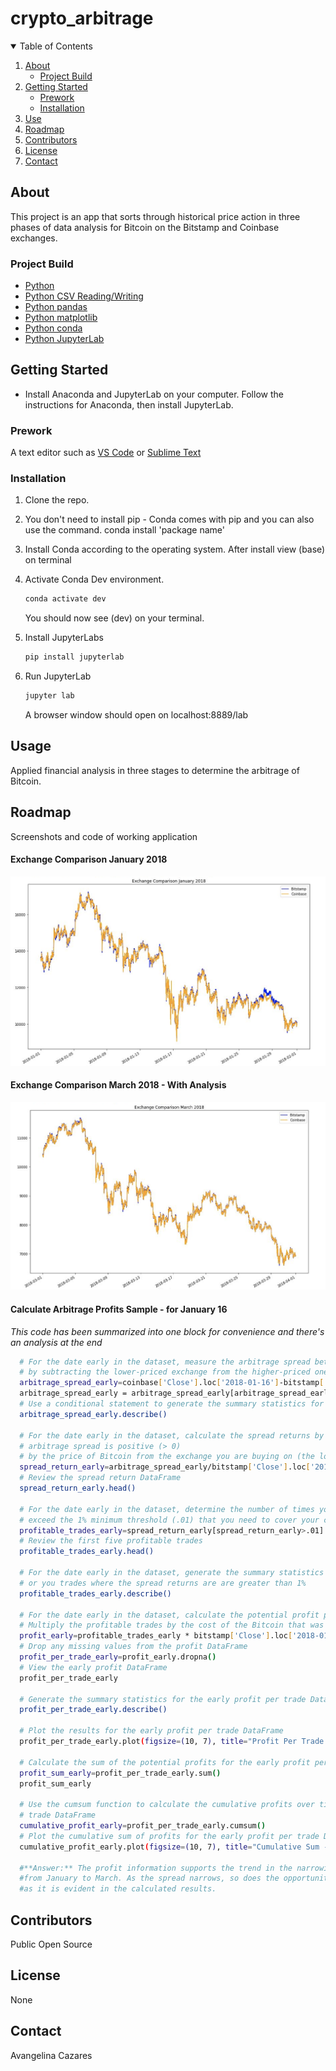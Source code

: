 # crypto_arbitrage

<!-- TABLE OF CONTENTS -->
<details open="open">
  <summary>Table of Contents</summary>
  <ol>
    <li>
      <a href="#about">About</a>
      <ul>
        <li><a href="#project-build">Project Build</a></li>
      </ul>
    </li>
    <li>
      <a href="#getting-started">Getting Started</a>
      <ul>
        <li><a href="#prework">Prework</a></li>
        <li><a href="#installation">Installation</a></li>
      </ul>
    </li>
    <li><a href="#use">Use</a></li>
    <li><a href="#roadmap">Roadmap</a></li>
    <li><a href="#contributors">Contributors</a></li>
    <li><a href="#license">License</a></li>
    <li><a href="#contact">Contact</a></li>
  </ol>
</details>

<!-- ABOUT -->
## About

This project is an app that sorts through historical price action in three phases of data analysis for Bitcoin on the Bitstamp and Coinbase exchanges.

<!-- PROJECT BUILD -->
### Project Build

<!-- This section should list any major frameworks that you built your project using. Leave any add-ons/plugins for the acknowledgements section. Here are a few examples. -->

* [Python](https://www.python.org/)
* [Python CSV Reading/Writing](https://docs.python.org/3/library/csv.html)
* [Python pandas](https://pandas.pydata.org/)
* [Python matplotlib](https://matplotlib.org/)
* [Python conda](https://docs.conda.io/projects/conda/en/latest/user-guide/install/index.html)
* [Python JupyterLab](https://jupyter.org/)

<!-- GETTING STARTED -->
## Getting Started

<!-- This is an example of how you may give instructions on setting up your project locally. To get a local copy up and running follow these simple example steps. -->
* Install Anaconda and JupyterLab on your computer. Follow the instructions for Anaconda, then install JupyterLab.

<!-- PREWORK -->
### Prework

<!-- This is an example of how to list things you need to use the software and how to install them. -->
A text editor such as [VS Code](https://code.visualstudio.com/) or [Sublime Text](https://www.sublimetext.com/)

<!-- INSTALLATION -->
### Installation

1. Clone the repo.

2. You don't need to install pip - Conda comes with pip and you can also use the command.
    conda install 'package name'
   
3. Install Conda according to the operating system.
    After install view (base) on terminal
   
4. Activate Conda Dev environment.
   ```sh
   conda activate dev
   ```
   You should now see (dev) on your terminal.

5. Install JupyterLabs
   ```sh
   pip install jupyterlab

6. Run JupyterLab
   ```sh
   jupyter lab
   ```
   A browser window should open on localhost:8889/lab

<!-- USAGE -->
## Usage

<!-- Use this space to show useful examples of how a project can be used. Additional screenshots, code examples and demos work well in this space. You may also link to more resources. -->
Applied financial analysis in three stages to determine the arbitrage of Bitcoin.

<!-- ROADMAP -->
## Roadmap

Screenshots and code of working application

#### Exchange Comparison January 2018
![Example Input](images/exchange_january_2018.png)

#### Exchange Comparison March 2018 - With Analysis
![Example Input](images/exchange_march_2018.png)

#### Calculate Arbitrage Profits Sample - for January 16
  *This code has been summarized into one block for convenience*
  *and there's an analysis at the end*
```sh
  # For the date early in the dataset, measure the arbitrage spread between the two exchanges
  # by subtracting the lower-priced exchange from the higher-priced one
  arbitrage_spread_early=coinbase['Close'].loc['2018-01-16']-bitstamp['Close'].loc['2018-01-16']
  arbitrage_spread_early = arbitrage_spread_early[arbitrage_spread_early>0]
  # Use a conditional statement to generate the summary statistics for each arbitrage_spread DataFrame
  arbitrage_spread_early.describe()

  # For the date early in the dataset, calculate the spread returns by dividing the instances when the
  # arbitrage spread is positive (> 0) 
  # by the price of Bitcoin from the exchange you are buying on (the lower-priced exchange).
  spread_return_early=arbitrage_spread_early/bitstamp['Close'].loc['2018-01-16']
  # Review the spread return DataFrame
  spread_return_early.head()

  # For the date early in the dataset, determine the number of times your trades with positive returns 
  # exceed the 1% minimum threshold (.01) that you need to cover your costs
  profitable_trades_early=spread_return_early[spread_return_early>.01]
  # Review the first five profitable trades
  profitable_trades_early.head()

  # For the date early in the dataset, generate the summary statistics for the profitable trades
  # or you trades where the spread returns are are greater than 1%
  profitable_trades_early.describe()

  # For the date early in the dataset, calculate the potential profit per trade in dollars 
  # Multiply the profitable trades by the cost of the Bitcoin that was purchased
  profit_early=profitable_trades_early * bitstamp['Close'].loc['2018-01-16']
  # Drop any missing values from the profit DataFrame
  profit_per_trade_early=profit_early.dropna()
  # View the early profit DataFrame
  profit_per_trade_early

  # Generate the summary statistics for the early profit per trade DataFrame
  profit_per_trade_early.describe()

  # Plot the results for the early profit per trade DataFrame
  profit_per_trade_early.plot(figsize=(10, 7), title="Profit Per Trade - Jan 16")

  # Calculate the sum of the potential profits for the early profit per trade DataFrame
  profit_sum_early=profit_per_trade_early.sum()
  profit_sum_early

  # Use the cumsum function to calculate the cumulative profits over time for the early profit per
  # trade DataFrame
  cumulative_profit_early=profit_per_trade_early.cumsum()
  # Plot the cumulative sum of profits for the early profit per trade DataFrame
  cumulative_profit_early.plot(figsize=(10, 7), title="Cumulative Sum - January 16")

  #**Answer:** The profit information supports the trend in the narrowing of the spread
  #from January to March. As the spread narrows, so does the opportunity for profit,
  #as it is evident in the calculated results.
 ```

<!-- CONTRIBUTORS -->
## Contributors

Public Open Source

<!-- LICENSE -->
## License

None

<!-- CONTACT -->
## Contact

Avangelina Cazares